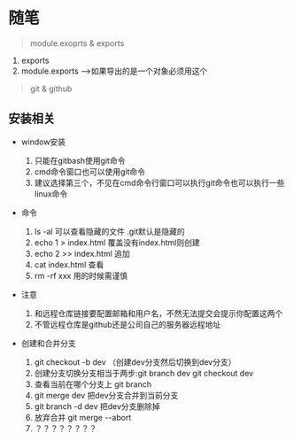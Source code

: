 # 随笔

> module.exoprts & exports

1. exports
2. module.exports  ——>如果导出的是一个对象必须用这个

> git & github

## 安装相关

* window安装

    1. 只能在gitbash使用git命令
    2. cmd命令窗口也可以使用git命令
    3. 建议选择第三个，不见在cmd命令行窗口可以执行git命令也可以执行一些linux命令
    
* 命令

    1. ls -al 可以查看隐藏的文件 .git默认是隐藏的
    2. echo 1 > index.html   覆盖没有index.html则创建
    3. echo 2 >> index.html  追加
    4. cat index.html 查看
    5. rm -rf xxx  用的时候需谨慎
    
 
* 注意
    
    1. 和远程仓库链接要配置邮箱和用户名，不然无法提交会提示你配置这两个
    2. 不管远程仓库是github还是公司自己的服务器远程地址
    
* 创建和合并分支

    1. git checkout -b dev  （创建dev分支然后切换到dev分支）
    2. 创建分支切换分支相当于两步:git branch dev  git checkout dev
    3. 查看当前在哪个分支上 git branch
    4. git merge dev  把dev分支合并到当前分支
    5. git branch -d dev 把dev分支删除掉
    6. 放弃合并 git merge --abort
    7. ？？？？？？？？